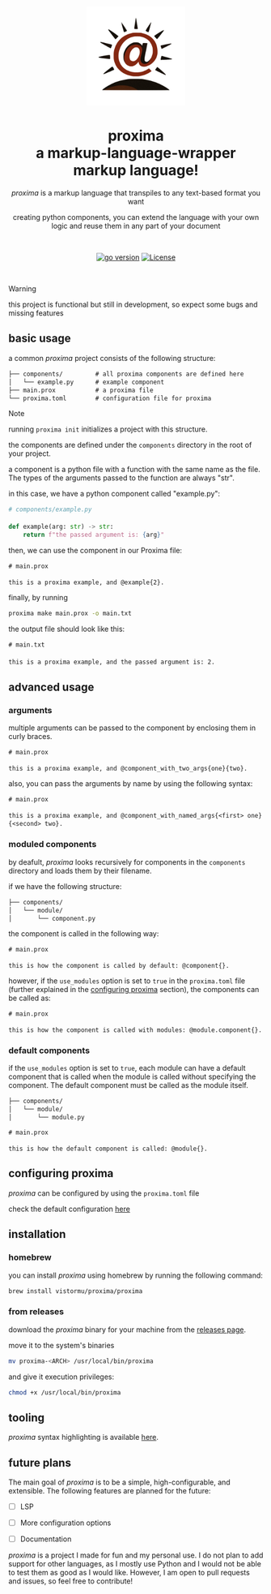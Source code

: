 <a name="readme-top"></a>

<div align="center">

<a href="https://github.com/vistormu/proxima" target="_blank" title="go to the repo"><img width="196px" alt="proxima logo" src="/docs/logo.png"></a>


# proxima<br>a markup-language-wrapper markup language!

_proxima_ is a markup language that transpiles to any text-based format you want

creating python components, you can extend the language with your own logic and reuse them in any part of your document

<br>

[![go version][go_version_img]][go_dev_url]
[![License][repo_license_img]][repo_license_url]

<br>

</div>

> [!WARNING]
> this project is functional but still in development, so expect some bugs and missing features

## basic usage

a common _proxima_ project consists of the following structure:

```plaintext
├── components/         # all proxima components are defined here
│   └── example.py      # example component
├── main.prox           # a proxima file
└── proxima.toml        # configuration file for proxima
```

> [!NOTE]
> running `proxima init` initializes a project with this structure.

the components are defined under the `components` directory in the root of your project. 

a component is a python file with a function with the same name as the file. The types of the arguments passed to the function are always "str".

in this case, we have a python component called "example.py":

```python
# components/example.py

def example(arg: str) -> str:
    return f"the passed argument is: {arg}"
```

then, we can use the component in our Proxima file:

```proxima
# main.prox

this is a proxima example, and @example{2}.
```

finally, by running

```bash
proxima make main.prox -o main.txt
```

the output file should look like this:

```txt
# main.txt

this is a proxima example, and the passed argument is: 2.
```

## advanced usage

### arguments

multiple arguments can be passed to the component by enclosing them in curly braces.

```proxima
# main.prox

this is a proxima example, and @component_with_two_args{one}{two}.
```

also, you can pass the arguments by name by using the following syntax:

```proxima
# main.prox

this is a proxima example, and @component_with_named_args{<first> one}{<second> two}.
```

### moduled components

by deafult, _proxima_ looks recursively for components in the `components` directory and loads them by their filename.

if we have the following structure:

```
├── components/
│   └── module/
│       └── component.py
```

the component is called in the following way:

```proxima
# main.prox

this is how the component is called by default: @component{}.
```

however, if the `use_modules` option is set to `true` in the `proxima.toml` file (further explained in the [configuring proxima](#configuring-proxima) section), the components can be called as:

```proxima
# main.prox

this is how the component is called with modules: @module.component{}.
```

### default components

if the `use_modules` option is set to `true`, each module can have a default component that is called when the module is called without specifying the component. The default component must be called as the module itself.

```
├── components/
│   └── module/
│       └── module.py
```

```proxima
# main.prox

this is how the default component is called: @module{}.
```

## configuring proxima
_proxima_ can be configured by using the `proxima.toml` file

check the default configuration [here](/internal/assets/proxima.toml)

## installation

### homebrew

you can install _proxima_ using homebrew by running the following command:

```bash
brew install vistormu/proxima/proxima
```

### from releases

download the _proxima_ binary for your machine from the [releases page](https://github.com/vistormu/proxima/releases).

move it to the system's binaries

```bash
mv proxima-<ARCH> /usr/local/bin/proxima
```

and give it execution privileges:

```bash
chmod +x /usr/local/bin/proxima
```

## tooling
_proxima_ syntax highlighting is available [here](https://github.com/vistormu/tree-sitter-proxima.git).

## future plans
The main goal of _proxima_ is to be a simple, high-configurable, and extensible. The following features are planned for the future:

- [ ] LSP
- [ ] More configuration options
- [ ] Documentation


_proxima_ is a project I made for fun and my personal use. I do not plan to add support for other languages, as I mostly use Python and I would not be able to test them as good as I would like. However, I am open to pull requests and issues, so feel free to contribute!


[go_version_img]: https://img.shields.io/badge/Go-1.24+-00ADD8?style=for-the-badge&logo=go
[go_dev_url]: https://go.dev/
[go_report_img]: https://goreportcard.com/badge/github.com/vistormu/cahier
[go_report_url]: https://goreportcard.com/report/github.com/vistormu/cahier
[repo_license_img]: https://img.shields.io/github/license/vistormu/cahier?style=for-the-badge
[repo_license_url]: https://github.com/vistormu/cahier/blob/main/LICENSE
